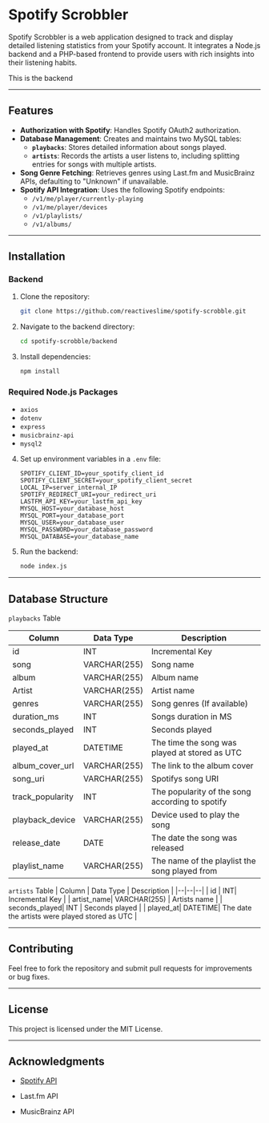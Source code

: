 # Spotify Scrobbler

Spotify Scrobbler is a web application designed to track and display detailed listening statistics from your Spotify account. It integrates a Node.js backend and a PHP-based frontend to provide users with rich insights into their listening habits.

This is the backend

----------

## Features

-   **Authorization with Spotify**: Handles Spotify OAuth2 authorization.
-   **Database Management**: Creates and maintains two MySQL tables:
    -   **`playbacks`**: Stores detailed information about songs played.
    -   **`artists`**: Records the artists a user listens to, including splitting entries for songs with multiple artists.
-   **Song Genre Fetching**: Retrieves genres using Last.fm and MusicBrainz APIs, defaulting to "Unknown" if unavailable.
-   **Spotify API Integration**: Uses the following Spotify endpoints:
    -   `/v1/me/player/currently-playing`
    -   `/v1/me/player/devices`
    -   `/v1/playlists/`
    -   `/v1/albums/`

----------

## Installation

### Backend

1.  Clone the repository:
    
    ```bash
    git clone https://github.com/reactiveslime/spotify-scrobble.git
    
    ```
    
2.  Navigate to the backend directory:
    
    ```bash
    cd spotify-scrobble/backend
    
    ```
    
3.  Install dependencies:
    
    ```bash
    npm install
    
    ```
    

### Required Node.js Packages

-   `axios`
-   `dotenv`
-   `express`
-   `musicbrainz-api`
-   `mysql2`

4.  Set up environment variables in a `.env` file:
    
    ```
    SPOTIFY_CLIENT_ID=your_spotify_client_id
    SPOTIFY_CLIENT_SECRET=your_spotify_client_secret
    LOCAL_IP=server_internal_IP
    SPOTIFY_REDIRECT_URI=your_redirect_uri
    LASTFM_API_KEY=your_lastfm_api_key
    MYSQL_HOST=your_database_host
    MYSQL_PORT=your_database_port
    MYSQL_USER=your_database_user
    MYSQL_PASSWORD=your_database_password
    MYSQL_DATABASE=your_database_name
    
    ```
    
5.  Run the backend:
    
    ```bash
    node index.js
    ```

---


## Database Structure
`playbacks` Table

| Column | Data Type | Description |
|--|--|--|
| id | INT| Incremental Key |
| song | VARCHAR(255) | Song name |
| album| VARCHAR(255) | Album name |
| Artist| VARCHAR(255) | Artist name |
| genres| VARCHAR(255) | Song genres (If available) |
| duration_ms| INT| Songs duration in MS |
| seconds_played| INT | Seconds played |
| played_at| DATETIME | The time the song was played at stored as UTC |
| album_cover_url| VARCHAR(255) | The link to the album cover |
| song_uri| VARCHAR(255) | Spotifys song URI |
| track_popularity| INT | The popularity of the song according to spotify |
| playback_device| VARCHAR(255) | Device used to play the song |
| release_date| DATE | The date the song was released |
| playlist_name| VARCHAR(255) | The name of the playlist the song played from |

`artists` Table
| Column | Data Type | Description |
|--|--|--|
| id | INT| Incremental Key |
| artist_name| VARCHAR(255) | Artists name |
| seconds_played| INT | Seconds played |
| played_at| DATETIME| The date the artists were played stored as UTC |

----------

## Contributing

Feel free to fork the repository and submit pull requests for improvements or bug fixes.

----------

## License

This project is licensed under the MIT License.

----------

## Acknowledgments

-   [Spotify API](https://developer.spotify.com/documentation/web-api/)
    
-   Last.fm API
    
-   MusicBrainz API